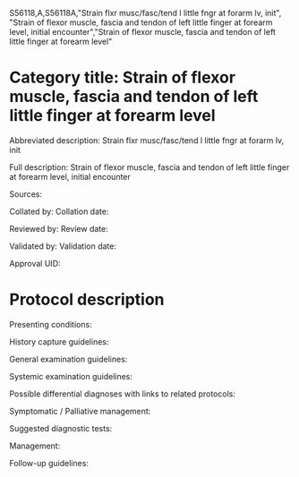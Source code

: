S56118,A,S56118A,"Strain flxr musc/fasc/tend l little fngr at forarm lv, init", "Strain of flexor muscle, fascia and tendon of left little finger at forearm level, initial encounter","Strain of flexor muscle, fascia and tendon of left little finger at forearm level"
# Category title: Strain of flexor muscle, fascia and tendon of left little finger at forearm level

Abbreviated description: Strain flxr musc/fasc/tend l little fngr at forarm lv, init

Full description: Strain of flexor muscle, fascia and tendon of left little finger at forearm level, initial encounter

Sources:

Collated by:
Collation date:

Reviewed by:
Review date:

Validated by:
Validation date:

Approval UID:

# Protocol description

Presenting conditions:

History capture guidelines:

General examination guidelines:

Systemic examination guidelines:

Possible differential diagnoses with links to related protocols:

Symptomatic / Palliative management:

Suggested diagnostic tests:

Management:

Follow-up guidelines:

